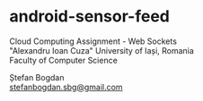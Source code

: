 # android-sensor-feed
Cloud Computing Assignment - Web Sockets  
"Alexandru Ioan Cuza" University of Iași, Romania  
Faculty of Computer Science  

Ștefan Bogdan  
stefanbogdan.sbg@gmail.com
